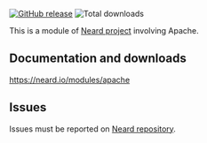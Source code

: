 [![GitHub release](https://img.shields.io/github/release/neard/module-apache.svg?style=flat-square)](https://github.com/neard/module-apache/releases/latest)
![Total downloads](https://img.shields.io/github/downloads/neard/module-apache/total.svg?style=flat-square)

This is a module of [Neard project](https://github.com/neard/neard) involving Apache.

## Documentation and downloads

https://neard.io/modules/apache

## Issues

Issues must be reported on [Neard repository](https://github.com/neard/neard/issues).
